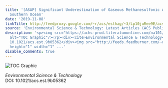 ```yaml
---
title: '[ASAP] Significant Underestimation of Gaseous Methanesulfonic Acid (MSA) over
  Southern Ocean'
date: '2019-11-08'
linkTitle: http://feedproxy.google.com/~r/acs/esthag/~3/Lp10juRee9E/acs.est.9b05362
source: 'Environmental Science & Technology: Latest Articles (ACS Publications)'
description: '<p><img src="https://achs-prod.literatumonline.com/na101/home/literatum/publisher/achs/journals/content/esthag/0/esthag.ahead-of-print/acs.est.9b05362/20191107/images/medium/es9b05362_0006.gif"
  alt="TOC Graphic"/></p><div><cite>Environmental Science & Technology</cite></div><div>DOI:
  10.1021/acs.est.9b05362</div><img src="http://feeds.feedburner.com/~r/acs/esthag/~4/Lp10juRee9E"
  height="1" width="1" ...'
disable_comments: true
---
```

<p><img src="https://achs-prod.literatumonline.com/na101/home/literatum/publisher/achs/journals/content/esthag/0/esthag.ahead-of-print/acs.est.9b05362/20191107/images/medium/es9b05362_0006.gif" alt="TOC Graphic"/></p><div><cite>Environmental Science & Technology</cite></div><div>DOI: 10.1021/acs.est.9b05362</div><img src="http://feeds.feedburner.com/~r/acs/esthag/~4/Lp10juRee9E" height="1" width="1" ...